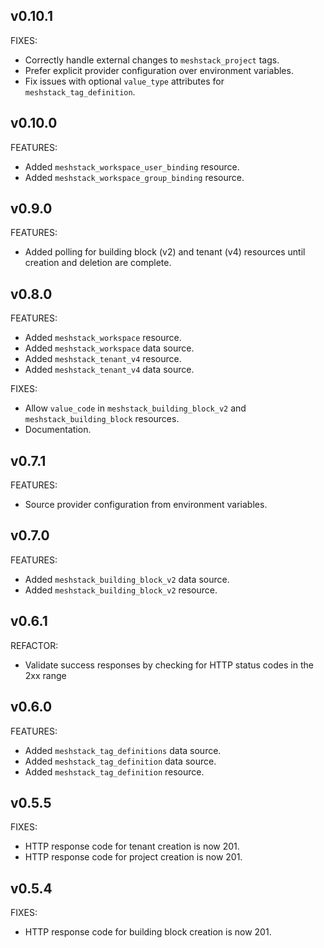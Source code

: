 ## v0.10.1

FIXES:
- Correctly handle external changes to `meshstack_project` tags.
- Prefer explicit provider configuration over environment variables.
- Fix issues with optional `value_type` attributes for `meshstack_tag_definition`.

## v0.10.0

FEATURES:
- Added `meshstack_workspace_user_binding` resource.
- Added `meshstack_workspace_group_binding` resource.

## v0.9.0

FEATURES:
- Added polling for building block (v2) and tenant (v4) resources until creation and deletion are complete.

## v0.8.0

FEATURES:
- Added `meshstack_workspace` resource.
- Added `meshstack_workspace` data source.
- Added `meshstack_tenant_v4` resource.
- Added `meshstack_tenant_v4` data source.

FIXES:
- Allow `value_code` in `meshstack_building_block_v2` and `meshstack_building_block` resources.
- Documentation.

## v0.7.1

FEATURES:
- Source provider configuration from environment variables.

## v0.7.0

FEATURES:
- Added `meshstack_building_block_v2` data source.
- Added `meshstack_building_block_v2` resource.

## v0.6.1

REFACTOR:
- Validate success responses by checking for HTTP status codes in the 2xx range

## v0.6.0

FEATURES:
- Added `meshstack_tag_definitions` data source.
- Added `meshstack_tag_definition` data source.
- Added `meshstack_tag_definition` resource.

## v0.5.5

FIXES:
- HTTP response code for tenant creation is now 201.
- HTTP response code for project creation is now 201.

## v0.5.4

FIXES:
- HTTP response code for building block creation is now 201.
